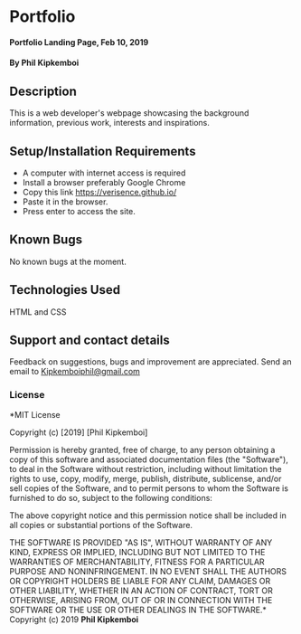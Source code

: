 # Portfolio
#### Portfolio Landing Page, Feb 10, 2019
#### By **Phil Kipkemboi**
## Description
This is a web developer's webpage showcasing the background information, previous work, interests and inspirations.
## Setup/Installation Requirements
* A computer with internet access is required
* Install a browser preferably Google Chrome
* Copy this link https://verisence.github.io/
* Paste it in the browser.
* Press enter to access the site.
## Known Bugs
No known bugs at the moment.
## Technologies Used
HTML and CSS
## Support and contact details
Feedback on suggestions, bugs and improvement are appreciated. Send an email to Kipkemboiphil@gmail.com
### License
*MIT License

Copyright (c) [2019] [Phil Kipkemboi]

Permission is hereby granted, free of charge, to any person obtaining a copy
of this software and associated documentation files (the "Software"), to deal
in the Software without restriction, including without limitation the rights
to use, copy, modify, merge, publish, distribute, sublicense, and/or sell
copies of the Software, and to permit persons to whom the Software is
furnished to do so, subject to the following conditions:

The above copyright notice and this permission notice shall be included in all
copies or substantial portions of the Software.

THE SOFTWARE IS PROVIDED "AS IS", WITHOUT WARRANTY OF ANY KIND, EXPRESS OR
IMPLIED, INCLUDING BUT NOT LIMITED TO THE WARRANTIES OF MERCHANTABILITY,
FITNESS FOR A PARTICULAR PURPOSE AND NONINFRINGEMENT. IN NO EVENT SHALL THE
AUTHORS OR COPYRIGHT HOLDERS BE LIABLE FOR ANY CLAIM, DAMAGES OR OTHER
LIABILITY, WHETHER IN AN ACTION OF CONTRACT, TORT OR OTHERWISE, ARISING FROM,
OUT OF OR IN CONNECTION WITH THE SOFTWARE OR THE USE OR OTHER DEALINGS IN THE
SOFTWARE.*
Copyright (c) 2019 **Phil Kipkemboi**
